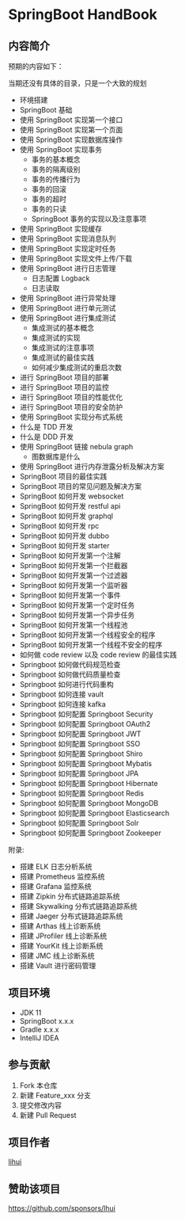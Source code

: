 # SpringBoot HandBook

## 内容简介

预期的内容如下：

当期还没有具体的目录，只是一个大致的规划

- 环境搭建
- SpringBoot 基础
- 使用 SpringBoot 实现第一个接口
- 使用 SpringBoot 实现第一个页面
- 使用 SpringBoot 实现数据库操作
- 使用 SpringBoot 实现事务
  - 事务的基本概念
  - 事务的隔离级别
  - 事务的传播行为
  - 事务的回滚
  - 事务的超时
  - 事务的只读
  - SpringBoot 事务的实现以及注意事项
- 使用 SpringBoot 实现缓存
- 使用 SpringBoot 实现消息队列
- 使用 SpringBoot 实现定时任务
- 使用 SpringBoot 实现文件上传/下载
- 使用 SpringBoot 进行日志管理
  - 日志配置 Logback
  - 日志读取
- 使用 SpringBoot 进行异常处理
- 使用 SpringBoot 进行单元测试
- 使用 SpringBoot 进行集成测试
  - 集成测试的基本概念
  - 集成测试的实现
  - 集成测试的注意事项
  - 集成测试的最佳实践
  - 如何减少集成测试的重启次数
- 进行 SpringBoot 项目的部署
- 进行 SpringBoot 项目的监控
- 进行 SpringBoot 项目的性能优化
- 进行 SpringBoot 项目的安全防护
- 使用 SpringBoot 实现分布式系统
- 什么是 TDD 开发
- 什么是 DDD 开发
- 使用 SpringBoot 链接 nebula graph
  - 图数据库是什么
- 使用 SpringBoot 进行内存泄露分析及解决方案
- SpringBoot 项目的最佳实践
- SpringBoot 项目的常见问题及解决方案
- SpringBoot 如何开发 websocket
- SpringBoot 如何开发 restful api
- SpringBoot 如何开发 graphql
- SpringBoot 如何开发 rpc
- SpringBoot 如何开发 dubbo
- SpringBoot 如何开发 starter
- SpringBoot 如何开发第一个注解
- SpringBoot 如何开发第一个拦截器
- SpringBoot 如何开发第一个过滤器
- SpringBoot 如何开发第一个监听器
- SpringBoot 如何开发第一个事件
- SpringBoot 如何开发第一个定时任务
- SpringBoot 如何开发第一个异步任务
- SpringBoot 如何开发第一个线程池
- SpringBoot 如何开发第一个线程安全的程序
- SpringBoot 如何开发第一个线程不安全的程序
- 如何做 code review 以及 code review 的最佳实践
- Springboot 如何做代码规范检查
- Springboot 如何做代码质量检查
- Springboot 如何进行代码重构
- Springboot 如何连接 vault
- Springboot 如何连接 kafka
- Springboot 如何配置 Springboot Security
- Springboot 如何配置 Springboot OAuth2
- Springboot 如何配置 Springboot JWT
- Springboot 如何配置 Springboot SSO
- Springboot 如何配置 Springboot Shiro
- Springboot 如何配置 Springboot Mybatis
- Springboot 如何配置 Springboot JPA
- Springboot 如何配置 Springboot Hibernate
- Springboot 如何配置 Springboot Redis
- Springboot 如何配置 Springboot MongoDB
- Springboot 如何配置 Springboot Elasticsearch
- Springboot 如何配置 Springboot Solr
- Springboot 如何配置 Springboot Zookeeper

附录:

- 搭建 ELK 日志分析系统
- 搭建 Prometheus 监控系统
- 搭建 Grafana 监控系统
- 搭建 Zipkin 分布式链路追踪系统
- 搭建 Skywalking 分布式链路追踪系统
- 搭建 Jaeger 分布式链路追踪系统
- 搭建 Arthas 线上诊断系统
- 搭建 JProfiler 线上诊断系统
- 搭建 YourKit 线上诊断系统
- 搭建 JMC 线上诊断系统
- 搭建 Vault 进行密码管理

## 项目环境

- JDK 11
- SpringBoot x.x.x
- Gradle x.x.x
- IntelliJ IDEA

## 参与贡献

1. Fork 本仓库
2. 新建 Feature_xxx 分支
3. 提交修改内容
4. 新建 Pull Request

## 项目作者

 [lihui](https://github.com/lhui)

## 赞助该项目

<https://github.com/sponsors/lhui>
